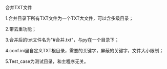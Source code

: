 合并TXT文件

1.合并目录下所有TXT文件为一个TXT大文件，可以含多级目录；

2.带去重功能；

3.合并后的txt文件名为"#合并.txt"，与py在一个目录下；

4.conf.ini里自定义TXT根目录，需要的关键字，屏蔽的关键字，文件大小限制；

5.Test_case为测试目录，和主程序无关。